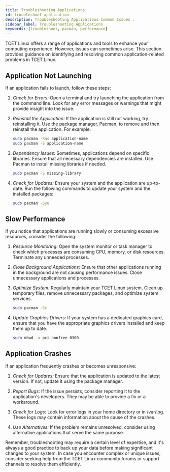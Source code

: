 ```yaml
---
title: Troubleshooting Applications
id: troubleshoot-application
description: Troubleshooting Applications Common Issues .
sidebar_label: Troubleshooting Applications
keywords: [troubleshoot, pacman, performance]
---
```


TCET Linux offers a range of applications and tools to enhance your computing experience. However, issues can sometimes arise. This section provides guidance on identifying and resolving common application-related problems in TCET Linux.

## Application Not Launching

If an application fails to launch, follow these steps:

1. *Check for Errors:* Open a terminal and try launching the application from the command line. Look for any error messages or warnings that might provide insight into the issue.

2. *Reinstall the Application:* If the application is still not working, try reinstalling it. Use the package manager, Pacman, to remove and then reinstall the application. For example:
   
   ```bash
   sudo pacman -Rns application-name
   sudo pacman -S application-name
   ```
   

3. *Dependency Issues:* Sometimes, applications depend on specific libraries. Ensure that all necessary dependencies are installed. Use Pacman to install missing libraries if needed.
   ```bash
   sudo pacman -S missing-library
   ```

5. *Check for Updates:* Ensure your system and the application are up-to-date. Run the following commands to update your system and the installed packages:
   ```bash
   sudo pacman -Syu
   ```

## Slow Performance

If you notice that applications are running slowly or consuming excessive resources, consider the following:

1. *Resource Monitoring:* Open the system monitor or task manager to check which processes are consuming CPU, memory, or disk resources. Terminate any unneeded processes.

2. *Close Background Applications:* Ensure that other applications running in the background are not causing performance issues. Close unnecessary applications and processes.

3. *Optimize System:* Regularly maintain your TCET Linux system. Clean up temporary files, remove unnecessary packages, and optimize system services.
   ```bash
   sudo pacman -Sc
   ```

4. *Update Graphics Drivers:* If your system has a dedicated graphics card, ensure that you have the appropriate graphics drivers installed and keep them up to date.
   ```bash
   sudo mhwd -a pci nonfree 0300
   ```

## Application Crashes

If an application frequently crashes or becomes unresponsive:

1. *Check for Updates:* Ensure that the application is updated to the latest version. If not, update it using the package manager.

2. *Report Bugs:* If the issue persists, consider reporting it to the application's developers. They may be able to provide a fix or a workaround.

3. *Check for Logs:* Look for error logs in your home directory or in /var/log. These logs may contain information about the cause of the crashes.

4. *Use Alternatives:* If the problem remains unresolved, consider using alternative applications that serve the same purpose.

Remember, troubleshooting may require a certain level of expertise, and it's always a good practice to back up your data before making significant changes to your system. In case you encounter complex or unique issues, consider seeking help from the TCET Linux community forums or support channels to resolve them efficiently.
